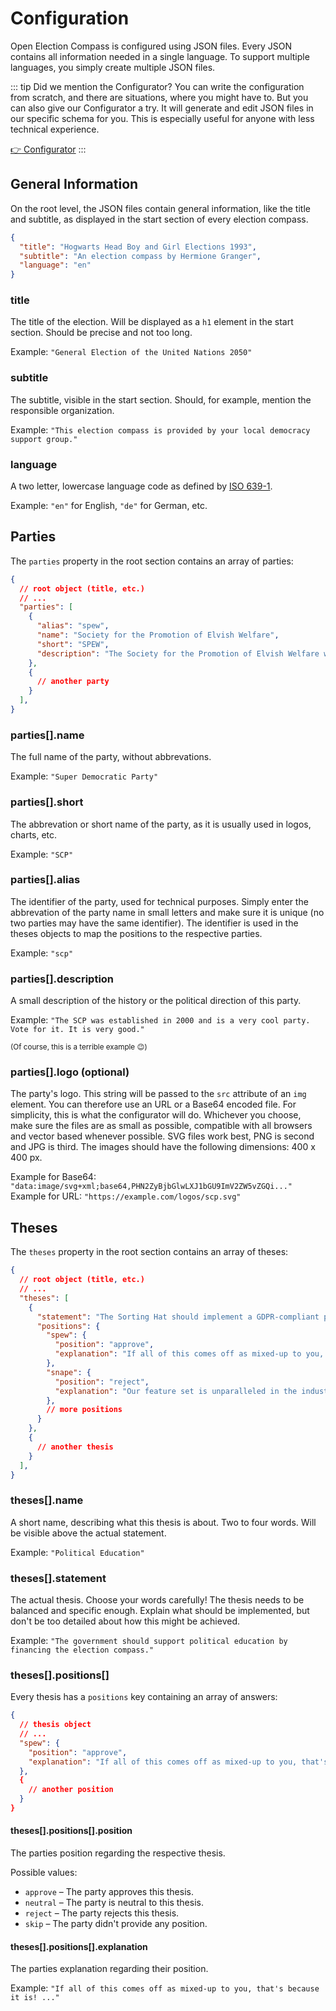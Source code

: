 # Configuration

Open Election Compass is configured using JSON files. Every JSON contains all information needed in
a single language. To support multiple languages, you simply create multiple JSON files.

::: tip Did we mention the Configurator?
You can write the configuration from scratch, and there are situations, where you might have to. But
you can also give our Configurator a try. It will generate and edit JSON files in our specific
schema for you. This is especially useful for anyone with less technical experience.

[:point_right: Configurator](/configurator/version-1/language-file.html)
:::

## General Information

On the root level, the JSON files contain general information, like the title and subtitle, as
displayed in the start section of every election compass.

```json
{
  "title": "Hogwarts Head Boy and Girl Elections 1993",
  "subtitle": "An election compass by Hermione Granger",
  "language": "en"
}
```

### title

The title of the election. Will be displayed as a `h1` element in the start section. Should be
precise and not too long.

Example: `"General Election of the United Nations 2050"`

### subtitle

The subtitle, visible in the start section. Should, for example, mention the responsible
organization.

Example: `"This election compass is provided by your local democracy support group."`

### language

A two letter, lowercase language code as defined by
<a href="https://en.wikipedia.org/wiki/List_of_ISO_639-1_codes" target="_blank">ISO 639-1</a>.

Example: `"en"` for English, `"de"` for German, etc.

## Parties

The `parties` property in the root section contains an array of parties:

```json
{
  // root object (title, etc.)
  // ...
  "parties": [
    {
      "alias": "spew",
      "name": "Society for the Promotion of Elvish Welfare",
      "short": "SPEW",
      "description": "The Society for the Promotion of Elvish Welfare was founded in 1991 and has since put great efforts into improving the lifes of those in our service.",
    },
    {
      // another party
    }
  ],
}
```

### parties[].name

The full name of the party, without abbrevations.

Example: `"Super Democratic Party"`

### parties[].short

The abbrevation or short name of the party, as it is usually used in logos, charts, etc.

Example: `"SCP"`

### parties[].alias

The identifier of the party, used for technical purposes. Simply enter the abbrevation of the party
name in small letters and make sure it is unique (no two parties may have the same identifier). The
identifier is used in the theses objects to map the positions to the respective parties.

Example: `"scp"`

### parties[].description

A small description of the history or the political direction of this party.

Example: `"The SCP was established in 2000 and is a very cool party. Vote for it. It is very good."`

<small>(Of course, this is a terrible example :wink:)</small>

### parties[].logo (optional)

The party's logo. This string will be passed to the `src` attribute of an `img` element. You can
therefore use an URL or a Base64 encoded file. For simplicity, this is what the configurator will
do. Whichever you choose, make sure the files are as small as possible, compatible with all browsers
and vector based whenever possible. SVG files work best, PNG is second and JPG is third. The images
should have the following dimensions: 400 x 400 px.

Example for Base64: `"data:image/svg+xml;base64,PHN2ZyBjbGlwLXJ1bGU9ImV2ZW5vZGQi..."`
Example for URL: `"https://example.com/logos/scp.svg"`

## Theses

The `theses` property in the root section contains an array of theses:

```json
{
  // root object (title, etc.)
  // ...
  "theses": [
    {
      "statement": "The Sorting Hat should implement a GDPR-compliant privacy policy.",
      "positions": {
        "spew": {
          "position": "approve",
          "explanation": "If all of this comes off as mixed-up to you, that's because it is! ..."
        },
        "snape": {
          "position": "reject",
          "explanation": "Our feature set is unparalleled in the industry, ..."
        },
        // more positions
      }
    },
    {
      // another thesis
    }
  ],
}
```

### theses[].name

A short name, describing what this thesis is about. Two to four words. Will be visible above the
actual statement.

Example: `"Political Education"`

### theses[].statement

The actual thesis. Choose your words carefully! The thesis needs to be balanced and specific enough.
Explain what should be implemented, but don't be too detailed about how this might be achieved.

Example: `"The government should support political education by financing the election compass."`

### theses[].positions[]

Every thesis has a `positions` key containing an array of answers:

```json
{
  // thesis object
  // ...
  "spew": {
    "position": "approve",
    "explanation": "If all of this comes off as mixed-up to you, that's because it is! ..."
  },
  {
    // another position
  }
}
```

#### theses[].positions[].position

The parties position regarding the respective thesis.

Possible values:

- `approve` – The party approves this thesis.
- `neutral` – The party is neutral to this thesis.
- `reject` – The party rejects this thesis.
- `skip` – The party didn't provide any position.

#### theses[].positions[].explanation

The parties explanation regarding their position.

Example: `"If all of this comes off as mixed-up to you, that's because it is! ..."`